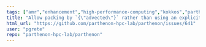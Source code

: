 ```yaml
---
tags: ["amr","enhancement","high-performance-computing","kokkos","parthenon"]
title: "Allow packing by `{\"advected\"}` rather than using an explicit  `std::vector<std::string>`"
html_url: "https://github.com/parthenon-hpc-lab/parthenon/issues/641"
user: "pgrete"
repo: "parthenon-hpc-lab/parthenon"
---
```


